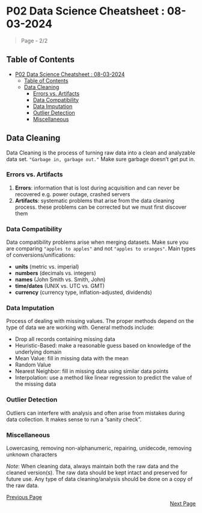 # P02 Data Science Cheatsheet : 08-03-2024

> Page - 2/2

## Table of Contents

- [P02 Data Science Cheatsheet : 08-03-2024](#p02-data-science-cheatsheet--08-03-2024)
  - [Table of Contents](#table-of-contents)
  - [Data Cleaning](#data-cleaning)
    - [Errors vs. Artifacts](#errors-vs-artifacts)
    - [Data Compatibility](#data-compatibility)
    - [Data Imputation](#data-imputation)
    - [Outlier Detection](#outlier-detection)
    - [Miscellaneous](#miscellaneous)

## Data Cleaning

Data Cleaning is the process of turning raw data into a clean and analyzable data set. `"Garbage in, garbage out."` Make sure garbage doesn’t get put in.

### Errors vs. Artifacts

1. **Errors**: information that is lost during acquisition and can never be recovered e.g. power outage, crashed servers
2. **Artifacts**: systematic problems that arise from the data cleaning process. these problems can be corrected but we must first discover them

### Data Compatibility

Data compatibility problems arise when merging datasets. Make sure you are comparing `"apples to apples"` and not `"apples to oranges"`. Main types of conversions/unifications:

- **units** (metric vs. imperial)
- **numbers** (decimals vs. integers)
- **names** (John Smith vs. Smith, John)
- **time/dates** (UNIX vs. UTC vs. GMT)
- **currency** (currency type, inflation-adjusted, dividends)

### Data Imputation

Process of dealing with missing values. The proper methods depend on the type of data we are working with. General methods include:

- Drop all records containing missing data
- Heuristic-Based: make a reasonable guess based on knowledge of the underlying domain
- Mean Value: fill in missing data with the mean
- Random Value
- Nearest Neighbor: fill in missing data using similar data points
- Interpolation: use a method like linear regression to predict the value of the missing data

### Outlier Detection

Outliers can interfere with analysis and often arise from mistakes during data collection. It makes sense to run a ”sanity check”.

### Miscellaneous

Lowercasing, removing non-alphanumeric, repairing, unidecode, removing unknown characters

*Note*: When cleaning data, always maintain both the raw data and the cleaned version(s). The raw data should be kept intact and preserved for future use. Any type of data cleaning/analysis should be done on a copy of the raw data.

<div align="left"><a href="./P_01_DSC.md">Previous Page</a></div>

<div align="right"><a href="./P_03_DSC.md">Next Page</a></div>

